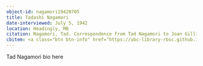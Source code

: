 ```yaml
---
object-id: nagamori19420705
title: Tadashi Nagamori
date-interviewed: July 5, 1942
location: Headingly, MB
citation: Nagamori, Tad. Correspondence from Tad Nagamori to Joan Gillis. 5 July 1942. RBSC-ARC-1786-01-62. Joan Gillis fonds. University of British Columbia Library Rare Books and Special Collections, Vancouver, Canada.
cbitem: <a class="btn btn-info" href="https://ubc-library-rbsc.github.io/gillis-2021/item.html?id=gillis003">View Item</a>
---
```


Tad Nagamori bio here
